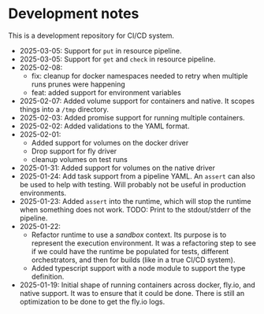 # Development notes

This is a development repository for CI/CD system.

- 2025-03-05: Support for `put` in resource pipeline.
- 2025-03-05: Support for `get` and `check` in resource pipeline.
- 2025-02-08:
  - fix: cleanup for docker namespaces needed to retry when multiple runs prunes
    were happening
  - feat: added support for environment variables
- 2025-02-07: Added volume support for containers and native. It scopes things
  into a `/tmp` directory.
- 2025-02-03: Added promise support for running multiple containers.
- 2025-02-02: Added validations to the YAML format.
- 2025-02-01:
  - Added support for volumes on the docker driver
  - Drop support for fly driver
  - cleanup volumes on test runs
- 2025-01-31: Added support for volumes on the native driver
- 2025-01-24: Add task support from a pipeline YAML. An `assert` can also be
  used to help with testing. Will probably not be useful in production
  environments.
- 2025-01-23: Added `assert` into the runtime, which will stop the runtime when
  something does not work. TODO: Print to the stdout/stderr of the pipeline.
- 2025-01-22:
  - Refactor runtime to use a _sandbox_ context. Its purpose is to represent the
    execution environment. It was a refactoring step to see if we could have the
    runtime be populated for tests, different orchestrators, and then for builds
    (like in a true CI/CD system).
  - Added typescript support with a node module to support the type definition.
- 2025-01-19: Initial shape of running containers across docker, fly.io, and
  native support. It was to ensure that it could be done. There is still an
  optimization to be done to get the fly.io logs.
